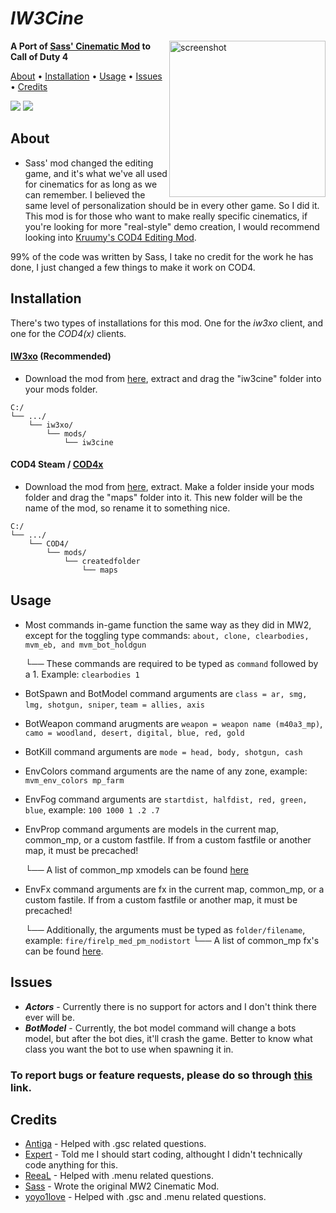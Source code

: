 # *IW3Cine*
<img src="https://cdn.discordapp.com/attachments/1004525406055047180/1081832494774620220/image.png" alt="screenshot" height="250px" align="right"/>

**A Port of [Sass' Cinematic Mod](https://github.com/sortileges/iw4cine) to Call of Duty 4**

<p align="left">
  <a href="#about">About</a> •
  <a href="#installation">Installation</a> •
  <a href="#usage">Usage</a> •
  <a href="#issues">Issues</a> •
  <a href="#credits">Credits</a>
</p>

<div align="left">
<a href="https://github.com/datapIan/iw3cine/releases"><img src="https://img.shields.io/github/v/release/datapIan/iw3cine?label=Latest%20Release&style=flat-square"></a>
  <a href="https://github.com/datapIan/iw3cine/releases""><img src="https://img.shields.io/github/downloads/datapIan/iw3cine/total?style=flat-square"></a>

## About

 - Sass' mod changed the editing game, and it's what we've all used for cinematics for as long as we can remember. I believed the same level of personalization should be in every other game. So I did it.
This mod is for those who want to make really specific cinematics, if you're looking for more "real-style" demo creation, I would recommend looking into [Kruumy's COD4 Editing Mod](https://github.com/kruumy/cod4-editing-mod).

99% of the code was written by Sass, I take no credit for the work he has done, I just changed a few things to make it work on COD4.

## Installation

There's two types of installations for this mod. One for the *iw3xo* client, and one for the *COD4(x)* clients.

#### [IW3xo](https://xoxor4d.github.io/projects/iw3xo/) (Recommended)

* Download the mod from [here](https://github.com/datapIan/iw3cine/releases/latest), extract and drag the "iw3cine" folder into your mods folder.
```text
C:/
└── .../
    └── iw3xo/
        └── mods/
            └── iw3cine
```


#### COD4 Steam / [COD4x](https://cod4x.ovh/)

* Download the mod from [here](https://github.com/datapIan/iw3cine/releases/latest), extract. Make a folder inside your mods folder and drag the "maps" folder into it. This new folder will be the name of the mod, so rename it to something nice.
```text
C:/
└── .../
    └── COD4/
        └── mods/
            └── createdfolder
                └── maps
```

## Usage

* Most commands in-game function the same way as they did in MW2, except for the toggling type commands: `about, clone, clearbodies, mvm_eb, and mvm_bot_holdgun`

  └── These commands are required to be typed as `command` followed by a 1. Example: `clearbodies 1`
* BotSpawn and BotModel command arguments are `class = ar, smg, lmg, shotgun, sniper`, `team = allies, axis`
* BotWeapon command arugments are `weapon = weapon name (m40a3_mp)`, `camo = woodland, desert, digital, blue, red, gold`
* BotKill command arguments are `mode = head, body, shotgun, cash`
* EnvColors command arguments are the name of any zone, example: `mvm_env_colors mp_farm`
* EnvFog command arguments are `startdist, halfdist, red, green, blue`, example: `100 1000 1 .2 .7`
* EnvProp command arguments are models in the current map, common_mp, or a custom fastfile. If from a custom fastfile or another map, it must be precached!

  └── A list of common_mp xmodels can be found [here](https://pastebin.com/4nyXs25a)
* EnvFx command arguments are fx in the current map, common_mp, or a custom fastile. If from a custom fastfile or another map, it must be precached!
  
  └── Additionally, the arguments must be typed as `folder/filename`, example: `fire/firelp_med_pm_nodistort`
       └── A list of common_mp fx's can be found [here](https://pastebin.com/q41g3GpJ).
  

## Issues
* ***Actors*** - Currently there is no support for actors and I don't think there ever will be.
* ***BotModel*** - Currently, the bot model command will change a bots model, but after the bot dies, it'll crash the game. Better to know what class you want the bot to use when spawning it in.

### To report bugs or feature requests, please do so through [this](https://github.com/datapIan/iw3cine/issues) link.

## Credits

* [Antiga](https://github.com/mprust) - Helped with .gsc related questions.
* [Expert](https://github.com/soexperttt) - Told me I should start coding, althought I didn't technically code anything for this.
* [ReeaL](https://github.com/reaalx) - Helped with .menu related questions.
* [Sass](https://github.com/sortileges) - Wrote the original MW2 Cinematic Mod.
* [yoyo1love](https://github.com/yoyothebest) - Helped with .gsc and .menu related questions.
